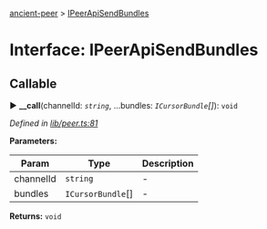 [ancient-peer](../README.md) > [IPeerApiSendBundles](../interfaces/ipeerapisendbundles.md)



# Interface: IPeerApiSendBundles

## Callable
► **__call**(channelId: *`string`*, ...bundles: *`ICursorBundle`[]*): `void`



*Defined in [lib/peer.ts:81](https://github.com/AncientSouls/Peer/blob/40ee1bf/src/lib/peer.ts#L81)*



**Parameters:**

| Param | Type | Description |
| ------ | ------ | ------ |
| channelId | `string`   |  - |
| bundles | `ICursorBundle`[]   |  - |





**Returns:** `void`





